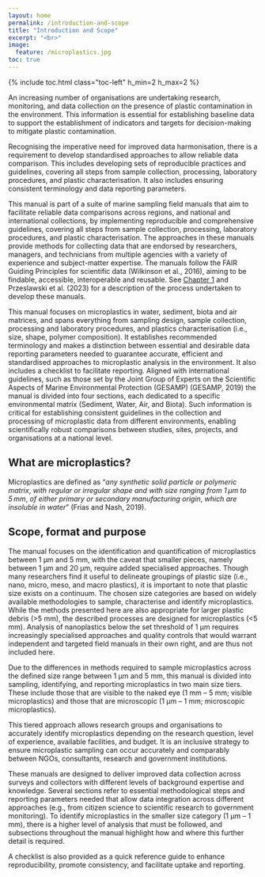```yaml
---
layout: home
permalink: /introduction-and-scope
title: "Introduction and Scope"
excerpt: "<br>"
image:
  feature: /microplastics.jpg
toc: true
---
```

{% include toc.html class="toc-left" h_min=2 h_max=2 %}

An increasing number of organisations are undertaking research, monitoring, and data collection on the presence of plastic contamination in the environment. This information is essential for establishing baseline data to support the establishment of indicators and targets for decision-making to mitigate plastic contamination.

 

Recognising the imperative need for improved data harmonisation, there is a requirement to develop standardised approaches to allow reliable data comparison. This includes developing sets of reproducible practices and guidelines, covering all steps from sample collection, processing, laboratory procedures, and plastic characterisation. It also includes ensuring consistent terminology and data reporting parameters. 

 

This manual is part of a suite of marine sampling field manuals that aim to facilitate reliable data comparisons across regions, and national and international collections, by implementing reproducible and comprehensive guidelines, covering all steps from sample collection, processing, laboratory procedures, and plastic characterisation. The approaches in these manuals provide methods for collecting data that are endorsed by researchers, managers, and technicians from multiple agencies with a variety of experience and subject-matter expertise. The manuals follow the FAIR Guiding Principles for scientific data (Wilkinson et al., 2016), aiming to be findable, accessible, interoperable and reusable. See [Chapter 1](https://introduction-field-manual.github.io/) and Przeslawski et al. (2023) for a description of the process undertaken to develop these manuals.

 

This manual focuses on microplastics in water, sediment, biota and air matrices, and spans everything from sampling design, sample collection, processing and laboratory procedures, and plastics characterisation (i.e., size, shape, polymer composition). It establishes recommended terminology and makes a distinction between essential and desirable data reporting parameters needed to guarantee accurate, efficient and standardised approaches to microplastic analysis in the environment. It also includes a checklist to facilitate reporting. Aligned with international guidelines, such as those set by the Joint Group of Experts on the Scientific Aspects of Marine Environmental Protection (GESAMP) (GESAMP, 2019) the manual is divided into four sections, each dedicated to a specific environmental matrix (Sediment, Water, Air, and Biota). Such information is critical for establishing consistent guidelines in the collection and processing of microplastic data from different environments, enabling scientifically robust comparisons between studies, sites, projects, and organisations at a national level.


## What are microplastics?

Microplastics are defined as “_any synthetic solid particle or polymeric matrix_, _with regular or irregular shape and with size ranging from 1 μm to 5 mm_, _of either primary or secondary manufacturing origin_, _which are insoluble in water_” (Frias and Nash, 2019). 


## Scope, format and purpose

The manual focuses on the identification and quantification of microplastics between 1 μm and 5 mm, with the caveat that smaller pieces, namely between 1 μm and 20 μm, require added specialised approaches. Though many researchers find it useful to delineate groupings of plastic size (i.e., nano, micro, meso, and macro plastics), it is important to note that plastic size exists on a continuum. The chosen size categories are based on widely available methodologies to sample, characterise and identify microplastics. While the methods presented here are also appropriate for larger plastic debris (>5 mm), the described processes are designed for microplastics (&lt;5 mm). Analysis of nanoplastics below the set threshold of 1 µm requires increasingly specialised approaches and quality controls that would warrant independent and targeted field manuals in their own right, and are thus not included here.  

 

Due to the differences in methods required to sample microplastics across the defined size range between 1 μm and 5 mm, this manual is divided into sampling, identifying, and reporting microplastics in two main size tiers. These include those that are visible to the naked eye (1 mm – 5 mm; visible microplastics) and those that are microscopic (1 μm – 1 mm; microscopic microplastics). 

 

This tiered approach allows research groups and organisations to accurately identify microplastics depending on the research question, level of experience, available facilities, and budget. It is an inclusive strategy to ensure microplastic sampling can occur accurately and comparably between NGOs, consultants, research and government institutions. 

 

These manuals are designed to deliver improved data collection across surveys and collectors with different levels of background expertise and knowledge. Several sections refer to essential methodological steps and reporting parameters needed that allow data integration across different approaches (e.g., from citizen science to scientific research to government monitoring). To identify microplastics in the smaller size category (1 μm – 1 mm), there is a higher level of analysis that must be followed, and subsections throughout the manual highlight how and where this further detail is required.

 

A checklist is also provided as a quick reference guide to enhance reproducibility, promote consistency, and facilitate uptake and reporting. 
